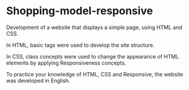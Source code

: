 # Shopping-model-responsive

Development of a website that displays a simple page, using HTML and CSS.

In HTML, basic tags were used to develop the site structure.

In CSS, class concepts were used to change the appearance of HTML elements by applying Responsiveness concepts.

To practice your knowledge of HTML, CSS and Responsive, the website was developed in English.
